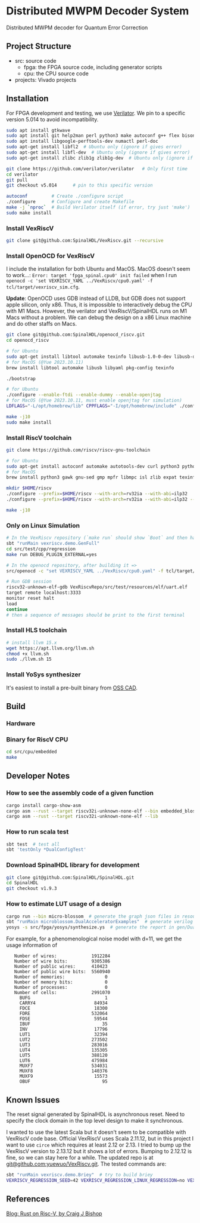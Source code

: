 # Distributed MWPM Decoder System

Distributed MWPM decoder for Quantum Error Correction

## Project Structure

- src: source code
  - fpga: the FPGA source code, including generator scripts
  - cpu: the CPU source code
- projects: Vivado projects


## Installation

For FPGA development and testing, we use [Verilator](https://verilator.org/guide/latest/install.html).
We pin to a specific version 5.014 to avoid incompatibility.

```sh
sudo apt install gtkwave
sudo apt install git help2man perl python3 make autoconf g++ flex bison ccache
sudo apt install libgoogle-perftools-dev numactl perl-doc
sudo apt-get install libfl2  # Ubuntu only (ignore if gives error)
sudo apt-get install libfl-dev  # Ubuntu only (ignore if gives error)
sudo apt-get install zlibc zlib1g zlib1g-dev  # Ubuntu only (ignore if gives error)

git clone https://github.com/verilator/verilator   # Only first time
cd verilator
git pull
git checkout v5.014      # pin to this specific version 

autoconf         # Create ./configure script
./configure      # Configure and create Makefile
make -j `nproc`  # Build Verilator itself (if error, try just 'make')
sudo make install
```

### Install VexRiscV

```sh
git clone git@github.com:SpinalHDL/VexRiscv.git --recursive
```

### Install OpenOCD for VexRiscV

I include the installation for both Ubuntu and MacOS. MacOS doesn't seem to work...: `Error: target 'fpga_spinal.cpu0' init failed`
when I run `openocd -c 'set VEXRISCV_YAML ../VexRiscv/cpu0.yaml' -f tcl/target/vexriscv_sim.cfg`.

**Update**: OpenOCD uses GDB instead of LLDB, but GDB does not support apple silicon, only x86. Thus, it is impossible to 
interactively debug the CPU with M1 Macs. However, the verilator and VexRiscV/SpinalHDL runs on M1 Macs without a problem.
We can debug the design on a x86 Linux machine and do other staffs on Macs.

```sh
git clone git@github.com:SpinalHDL/openocd_riscv.git
cd openocd_riscv

# for Ubuntu
sudo apt-get install libtool automake texinfo libusb-1.0-0-dev libusb-dev libyaml-dev pkg-config
# for MacOS (@Yue 2023.10.11)
brew install libtool automake libusb libyaml pkg-config texinfo

./bootstrap

# for Ubuntu
./configure --enable-ftdi --enable-dummy --enable-openjtag
# for MacOS (@Yue 2023.10.11, must enable openjtag for simulation)
LDFLAGS="-L/opt/homebrew/lib" CPPFLAGS="-I/opt/homebrew/include" ./configure --enable-ftdi --enable-dummy --disable-werror --enable-openjtag

make -j10
sudo make install
```

### Install RiscV toolchain

```sh
git clone https://github.com/riscv/riscv-gnu-toolchain

# for Ubuntu
sudo apt-get install autoconf automake autotools-dev curl python3 python3-pip libmpc-dev libmpfr-dev libgmp-dev gawk build-essential bison flex texinfo gperf libtool patchutils bc zlib1g-dev libexpat-dev ninja-build git cmake libglib2.0-dev
# for MacOS
brew install python3 gawk gnu-sed gmp mpfr libmpc isl zlib expat texinfo flock

mkdir $HOME/riscv
./configure --prefix=$HOME/riscv --with-arch=rv32ia --with-abi=ilp32
./configure --prefix=$HOME/riscv --with-arch=rv32ia --with-abi=ilp32 --disable-gdb --enable-llvm # for MacOS

make -j10
```

### **Only on Linux** Simulation

```sh
# In the VexRiscv repository (`make run` should show `Boot` and then hang there until the OpenOCD is connected)
sbt "runMain vexriscv.demo.GenFull"
cd src/test/cpp/regression
make run DEBUG_PLUGIN_EXTERNAL=yes

# In the openocd repository, after building it =>
src/openocd -c "set VEXRISCV_YAML ../VexRiscv/cpu0.yaml" -f tcl/target/vexriscv_sim.cfg

# Run GDB session
riscv32-unknown-elf-gdb VexRiscvRepo/src/test/resources/elf/uart.elf
target remote localhost:3333
monitor reset halt
load
continue
# then a sequence of messages should be print to the first terminal
```

### Install HLS toolchain

```sh
# install llvm 15.x
wget https://apt.llvm.org/llvm.sh
chmod +x llvm.sh
sudo ./llvm.sh 15
```

### Install YoSys synthesizer

It's easiest to install a pre-built binary from [OSS CAD](https://github.com/YosysHQ/oss-cad-suite-build).

## Build

### Hardware

### Binary for RiscV CPU

```sh
cd src/cpu/embedded
make
```

## Developer Notes

### How to see the assembly code of a given function

```sh
cargo install cargo-show-asm
cargo asm --rust --target riscv32i-unknown-none-elf --bin embedded_blossom
cargo asm --rust --target riscv32i-unknown-none-elf --lib 
```

### How to run scala test

```sh
sbt test  # test all
sbt 'testOnly *DualConfigTest'
```

### Download SpinalHDL library for development

```sh
git clone git@github.com:SpinalHDL/SpinalHDL.git
cd SpinalHDL
git checkout v1.9.3
```

### How to estimate LUT usage of a design

```sh
cargo run --bin micro-blossom  # generate the graph json files in resources/
sbt "runMain microblossom.DualAcceleratorExamples"  # generate verilog files in gen/example_*/
yosys -s src/fpga/yosys/synthesize.ys  # generate the report in gen/DualAccelerator.json
```

For example, for a phenomenological noise model with d=11, we get the usage information of

```
   Number of wires:             1912284
   Number of wire bits:         9305386
   Number of public wires:      410423
   Number of public wire bits:  5560940
   Number of memories:               0
   Number of memory bits:            0
   Number of processes:              0
   Number of cells:             2991070
     BUFG                            1
     CARRY4                      84934
     FDCE                        18300
     FDRE                       532064
     FDSE                        59544
     IBUF                           35
     INV                         17796
     LUT1                        32394
     LUT2                       273502
     LUT3                       283016
     LUT4                       135305
     LUT5                       388120
     LUT6                       475984
     MUXF7                      534031
     MUXF8                      140376
     MUXF9                       15573
     OBUF                           95
```

## Known Issues

The reset signal generated by SpinalHDL is asynchronous reset.
Need to specify the clock domain in the top level design to make it synchronous.

I wanted to use the latest Scala but it doesn't seem to be compatible with VexRiscV code base.
Official VexRiscV uses Scala 2.11.12, but in this project I want to use `circe` which requires at least 2.12 or 2.13.
I tried to bump up the VexRiscV version to 2.13.12 but it shows a lot of errors.
Bumping to 2.12.12 is fine, so we can stay here for a while.
The updated repo is at [git@github.com:yuewuo/VexRiscv.git](git@github.com:yuewuo/VexRiscv.git).
The tested commands are: 

```sh
sbt "runMain vexriscv.demo.Briey"  # try to build briey
VEXRISCV_REGRESSION_SEED=42 VEXRISCV_REGRESSION_LINUX_REGRESSION=no VEXRISCV_REGRESSION_ZEPHYR_COUNT=0 sbt "testOnly vexriscv.TestIndividualFeatures"
```

## References

[Blog: Rust on Risc-V, by Craig J Bishop](https://craigjb.com/2020/01/22/ecp5/)
